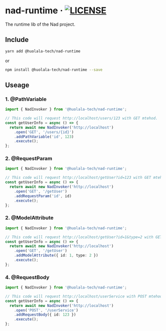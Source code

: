# nad-runtime · [![LICENSE](https://img.shields.io/npm/l/@huolala-tech/nad-runtime)](LICENSE.txt)

The runtime lib of the Nad project.

## Include

```bash
yarn add @huolala-tech/nad-runtime
```

or

```bash
npm install @huolala-tech/nad-runtime --save
```

## Useage

### 1. @PathVariable

```typescript
import { NadInvoker } from '@huolala-tech/nad-runtime';

// This code will request http://localhost/users/123 with GET mtehod.
const getUserInfo = async () => {
  return await new NadInvoker('http://localhost')
    .open('GET', '/users/{id}')
    .addPathVariable('id', 123)
    .execute();
};
```

### 2. @RequestParam

```typescript
import { NadInvoker } from '@huolala-tech/nad-runtime';

// This code will request http://localhost/getUser?id=123 with GET mtehod.
const getUserInfo = async () => {
  return await new NadInvoker('http://localhost')
    .open('GET', '/getUser')
    .addRequestParam('id', id)
    .execute();
};
```

### 2. @ModelAttribute

```typescript
import { NadInvoker } from '@huolala-tech/nad-runtime';

// This code will request http://localhost/getUser?id=1&type=2 with GET mtehod.
const getUserInfo = async () => {
  return await new NadInvoker('http://localhost')
    .open('GET', '/getUser')
    .addModelAttribute({ id: 1, type: 2 })
    .execute();
};
```

### 4. @RequestBody

```typescript
import { NadInvoker } from '@huolala-tech/nad-runtime';

// This code will request http://localhost/userService with POST mtehod and send payload {"id":123}.
const getUserInfo = async () => {
  return await new NadInvoker('http://localhost')
    .open('POST', '/userService')
    .addRequestBody({ id: 123 })
    .execute();
};
```
